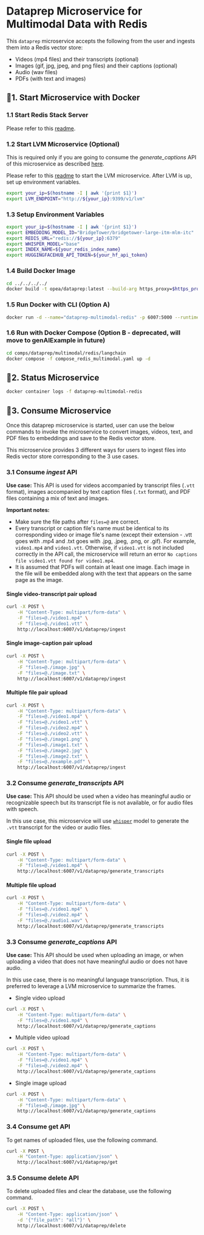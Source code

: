# Dataprep Microservice for Multimodal Data with Redis

This `dataprep` microservice accepts the following from the user and ingests them into a Redis vector store:

- Videos (mp4 files) and their transcripts (optional)
- Images (gif, jpg, jpeg, and png files) and their captions (optional)
- Audio (wav files)
- PDFs (with text and images)

## 🚀1. Start Microservice with Docker 

### 1.1 Start Redis Stack Server

Please refer to this [readme](../../third_parties/redis/src/README.md).

### 1.2 Start LVM Microservice (Optional)

This is required only if you are going to consume the _generate_captions_ API of this microservice as described [here](#43-consume-generate_captions-api).

Please refer to this [readme](../../lvms/src/README.md) to start the LVM microservice.
After LVM is up, set up environment variables.

```bash
export your_ip=$(hostname -I | awk '{print $1}')
export LVM_ENDPOINT="http://${your_ip}:9399/v1/lvm"
```

### 1.3 Setup Environment Variables

```bash
export your_ip=$(hostname -I | awk '{print $1}')
export EMBEDDING_MODEL_ID="BridgeTower/bridgetower-large-itm-mlm-itc"
export REDIS_URL="redis://${your_ip}:6379"
export WHISPER_MODEL="base"
export INDEX_NAME=${your_redis_index_name}
export HUGGINGFACEHUB_API_TOKEN=${your_hf_api_token}
```

### 1.4 Build Docker Image

```bash
cd ../../../../
docker build -t opea/dataprep:latest --build-arg https_proxy=$https_proxy --build-arg http_proxy=$http_proxy -f comps/dataprep/src/Dockerfile .
```

### 1.5 Run Docker with CLI (Option A)

```bash
docker run -d --name="dataprep-multimodal-redis" -p 6007:5000 --runtime=runc --ipc=host -e no_proxy=$no_proxy -e http_proxy=$http_proxy -e https_proxy=$https_proxy -e REDIS_HOST=$your_ip -e REDIS_URL=$REDIS_URL -e INDEX_NAME=$INDEX_NAME -e LVM_ENDPOINT=$LVM_ENDPOINT -e HUGGINGFACEHUB_API_TOKEN=$HUGGINGFACEHUB_API_TOKEN -e MULTIMODAL_DATAPREP=true -e DATAPREP_COMPONENT_NAME="OPEA_DATAPREP_MULTIMODALREDIS" opea/dataprep-multimodal-redis:latest
```

### 1.6 Run with Docker Compose (Option B - deprecated, will move to genAIExample in future)

```bash
cd comps/dataprep/multimodal/redis/langchain
docker compose -f compose_redis_multimodal.yaml up -d
```

## 🚀2. Status Microservice

```bash
docker container logs -f dataprep-multimodal-redis
```

## 🚀3. Consume Microservice

Once this dataprep microservice is started, user can use the below commands to invoke the microservice to convert images, videos, text, and PDF files to embeddings and save to the Redis vector store.

This microservice provides 3 different ways for users to ingest files into Redis vector store corresponding to the 3 use cases.

### 3.1 Consume _ingest_ API

**Use case:** This API is used for videos accompanied by transcript files (`.vtt` format), images accompanied by text caption files (`.txt` format), and PDF files containing a mix of text and images.

**Important notes:**

- Make sure the file paths after `files=@` are correct.
- Every transcript or caption file's name must be identical to its corresponding video or image file's name (except their extension - .vtt goes with .mp4 and .txt goes with .jpg, .jpeg, .png, or .gif). For example, `video1.mp4` and `video1.vtt`. Otherwise, if `video1.vtt` is not included correctly in the API call, the microservice will return an error `No captions file video1.vtt found for video1.mp4`.
- It is assumed that PDFs will contain at least one image. Each image in the file will be embedded along with the text that appears on the same page as the image.

#### Single video-transcript pair upload

```bash
curl -X POST \
    -H "Content-Type: multipart/form-data" \
    -F "files=@./video1.mp4" \
    -F "files=@./video1.vtt" \
    http://localhost:6007/v1/dataprep/ingest
```

#### Single image-caption pair upload

```bash
curl -X POST \
    -H "Content-Type: multipart/form-data" \
    -F "files=@./image.jpg" \
    -F "files=@./image.txt" \
    http://localhost:6007/v1/dataprep/ingest
```

#### Multiple file pair upload

```bash
curl -X POST \
    -H "Content-Type: multipart/form-data" \
    -F "files=@./video1.mp4" \
    -F "files=@./video1.vtt" \
    -F "files=@./video2.mp4" \
    -F "files=@./video2.vtt" \
    -F "files=@./image1.png" \
    -F "files=@./image1.txt" \
    -F "files=@./image2.jpg" \
    -F "files=@./image2.txt" \
    -F "files=@./example.pdf" \
    http://localhost:6007/v1/dataprep/ingest
```

### 3.2 Consume _generate_transcripts_ API

**Use case:** This API should be used when a video has meaningful audio or recognizable speech but its transcript file is not available, or for audio files with speech.

In this use case, this microservice will use [`whisper`](https://openai.com/index/whisper/) model to generate the `.vtt` transcript for the video or audio files.

#### Single file upload

```bash
curl -X POST \
    -H "Content-Type: multipart/form-data" \
    -F "files=@./video1.mp4" \
    http://localhost:6007/v1/dataprep/generate_transcripts
```

#### Multiple file upload

```bash
curl -X POST \
    -H "Content-Type: multipart/form-data" \
    -F "files=@./video1.mp4" \
    -F "files=@./video2.mp4" \
    -F "files=@./audio1.wav" \
    http://localhost:6007/v1/dataprep/generate_transcripts
```

### 3.3 Consume _generate_captions_ API

**Use case:** This API should be used when uploading an image, or when uploading a video that does not have meaningful audio or does not have audio.

In this use case, there is no meaningful language transcription. Thus, it is preferred to leverage a LVM microservice to summarize the frames.

- Single video upload

```bash
curl -X POST \
    -H "Content-Type: multipart/form-data" \
    -F "files=@./video1.mp4" \
    http://localhost:6007/v1/dataprep/generate_captions
```

- Multiple video upload

```bash
curl -X POST \
    -H "Content-Type: multipart/form-data" \
    -F "files=@./video1.mp4" \
    -F "files=@./video2.mp4" \
    http://localhost:6007/v1/dataprep/generate_captions
```

- Single image upload

```bash
curl -X POST \
    -H "Content-Type: multipart/form-data" \
    -F "files=@./image.jpg" \
    http://localhost:6007/v1/dataprep/generate_captions
```

### 3.4 Consume get API

To get names of uploaded files, use the following command.

```bash
curl -X POST \
    -H "Content-Type: application/json" \
    http://localhost:6007/v1/dataprep/get
```

### 3.5 Consume delete API

To delete uploaded files and clear the database, use the following command.

```bash
curl -X POST \
    -H "Content-Type: application/json" \
    -d '{"file_path": "all"}' \
    http://localhost:6007/v1/dataprep/delete
```
